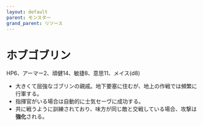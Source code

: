 ```yaml
---
layout: default
parent: モンスター
grand_parent: リソース
---
```


# ホブゴブリン

HP6、アーマー2、頑健14、敏捷8、意思11、メイス(d8)

- 大きくて屈強なゴブリンの親戚。地下要塞に住むが、地上の作戦では頻繁に行軍する。
- 指揮官がいる場合は自動的に士気セーヴに成功する。
- 共に戦うように訓練されており、味方が同じ敵と交戦している場合、攻撃は**強化**される。
